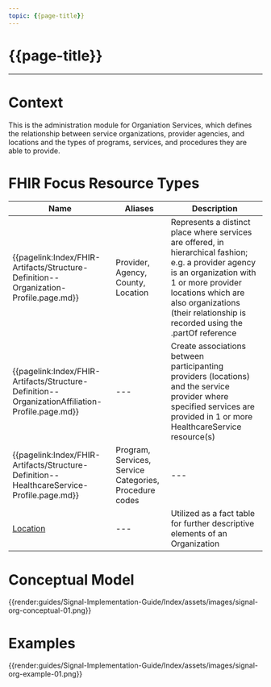 ```yaml
---
topic: {{page-title}}
---
```


# {{page-title}}

---

# Context
This is the administration module for Organiation Services, which defines the relationship between service organizations, provider agencies, and locations and the types of programs, services, and procedures they are able to provide.

# FHIR Focus Resource Types

| Name                      | Aliases                                   | Description |
| --- | --- | --- |
| {{pagelink:Index/FHIR-Artifacts/Structure-Definition--Organization-Profile.page.md}} | Provider, Agency, County, Location        | Represents a distinct place where services are offered, in hierarchical fashion; e.g. a provider agency is an organization with 1 or more provider locations which are also organizations (their relationship is recorded using the .partOf reference |
| {{pagelink:Index/FHIR-Artifacts/Structure-Definition--OrganizationAffiliation-Profile.page.md}}  | --- | Create associations between participanting providers (locations) and the service provider where specified services are provided in 1 or more HealthcareService resource(s) |
| {{pagelink:Index/FHIR-Artifacts/Structure-Definition--HealthcareService-Profile.page.md}}   | Program, Services, Service Categories, Procedure codes | --- |
| [Location](https://hl7.org/fhir/us/core/StructureDefinition-us-core-location.html)                  | --- | Utilized as a fact table for further descriptive elements of an Organization |


# Conceptual Model

{{render:guides/Signal-Implementation-Guide/Index/assets/images/signal-org-conceptual-01.png}}

# Examples

{{render:guides/Signal-Implementation-Guide/Index/assets/images/signal-org-example-01.png}}
